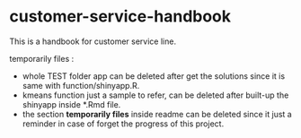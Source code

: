 # customer-service-handbook
This is a handbook for customer service line.

temporarily files :

- whole TEST folder app can be deleted after get the solutions since it is same with function/shinyapp.R.
- kmeans function just a sample to refer, can be deleted after built-up the shinyapp inside *.Rmd file.
- the section **temporarily files** inside readme can be deleted since it just a reminder in case of forget the progress of this project.
